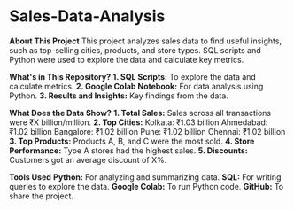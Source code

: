 # Sales-Data-Analysis
**About This Project**
This project analyzes sales data to find useful insights, such as top-selling cities, products, and store types. SQL scripts and Python were used to explore the data and calculate key metrics.

**What's in This Repository?**
**1. SQL Scripts:** To explore the data and calculate metrics.
**2. Google Colab Notebook:** For data analysis using Python.
**3. Results and Insights:** Key findings from the data.

**What Does the Data Show?**
**1. Total Sales:** Sales across all transactions were ₹X billion/million.
**2. Top Cities:**
Kolkata: ₹1.03 billion
Ahmedabad: ₹1.02 billion
Bangalore: ₹1.02 billion
Pune: ₹1.02 billion
Chennai: ₹1.02 billion
**3. Top Products:** Products A, B, and C were the most sold.
**4. Store Performance:** Type A stores had the highest sales.
**5. Discounts:** Customers got an average discount of X%.

**Tools Used**
**Python:** For analyzing and summarizing data.
**SQL:** For writing queries to explore the data.
**Google Colab:** To run Python code.
**GitHub:** To share the project.

